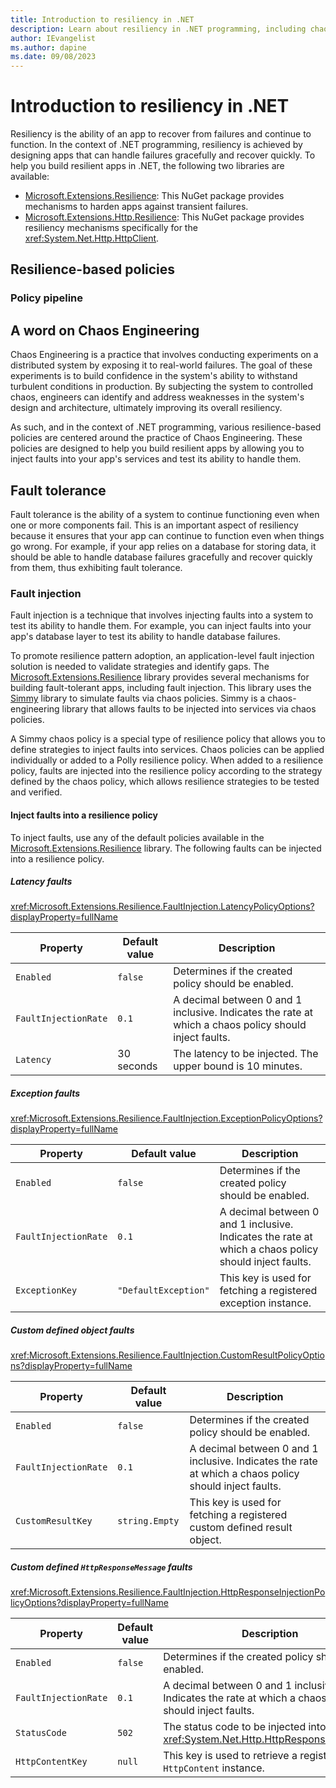 ```yaml
---
title: Introduction to resiliency in .NET
description: Learn about resiliency in .NET programming, including chaos engineering, fault tolerance, fault injection, and various resilience-based policies.
author: IEvangelist
ms.author: dapine
ms.date: 09/08/2023
---
```


# Introduction to resiliency in .NET

Resiliency is the ability of an app to recover from failures and continue to function. In the context of .NET programming, resiliency is achieved by designing apps that can handle failures gracefully and recover quickly. To help you build resilient apps in .NET, the following two libraries are available:

- [Microsoft.Extensions.Resilience](https://www.nuget.org/packages/Microsoft.Extensions.Resilience): This NuGet package provides mechanisms to harden apps against transient failures.
- [Microsoft.Extensions.Http.Resilience](https://www.nuget.org/packages/Microsoft.Extensions.Http.Resilience): This NuGet package provides resiliency mechanisms specifically for the <xref:System.Net.Http.HttpClient>.

## Resilience-based policies

### Policy pipeline



## A word on Chaos Engineering

Chaos Engineering is a practice that involves conducting experiments on a distributed system by exposing it to real-world failures. The goal of these experiments is to build confidence in the system's ability to withstand turbulent conditions in production. By subjecting the system to controlled chaos, engineers can identify and address weaknesses in the system's design and architecture, ultimately improving its overall resiliency.

As such, and in the context of .NET programming, various resilience-based policies are centered around the practice of Chaos Engineering. These policies are designed to help you build resilient apps by allowing you to inject faults into your app's services and test its ability to handle them.

## Fault tolerance

Fault tolerance is the ability of a system to continue functioning even when one or more components fail. This is an important aspect of resiliency because it ensures that your app can continue to function even when things go wrong. For example, if your app relies on a database for storing data, it should be able to handle database failures gracefully and recover quickly from them, thus exhibiting fault tolerance.

### Fault injection

Fault injection is a technique that involves injecting faults into a system to test its ability to handle them. For example, you can inject faults into your app's database layer to test its ability to handle database failures.

To promote resilience pattern adoption, an application-level fault injection solution is needed to validate strategies and identify gaps. The [Microsoft.Extensions.Resilience](https://www.nuget.org/packages/Microsoft.Extensions.Resilience) library provides several mechanisms for building fault-tolerant apps, including fault injection. This library uses the [Simmy](https://github.com/Polly-Contrib/Simmy) library to simulate faults via chaos policies. Simmy is a chaos-engineering library that allows faults to be injected into services via chaos policies.

A Simmy chaos policy is a special type of resilience policy that allows you to define strategies to inject faults into services. Chaos policies can be applied individually or added to a Polly resilience policy. When added to a resilience policy, faults are injected into the resilience policy according to the strategy defined by the chaos policy, which allows resilience strategies to be tested and verified.

#### Inject faults into a resilience policy

To inject faults, use any of the default policies available in the [Microsoft.Extensions.Resilience](https://www.nuget.org/packages/Microsoft.Extensions.Resilience) library. The following faults can be injected into a resilience policy.

##### Latency faults

<xref:Microsoft.Extensions.Resilience.FaultInjection.LatencyPolicyOptions?displayProperty=fullName>

| Property | Default value | Description |
|--|--|--|
| `Enabled` | `false` | Determines if the created policy should be enabled. |
| `FaultInjectionRate` | `0.1` | A decimal between 0 and 1 inclusive. Indicates the rate at which a chaos policy should inject faults. |
| `Latency` | 30 seconds | The latency to be injected. The upper bound is 10 minutes. |

##### Exception faults

<xref:Microsoft.Extensions.Resilience.FaultInjection.ExceptionPolicyOptions?displayProperty=fullName>

| Property | Default value | Description |
|--|--|--|
| `Enabled` | `false` | Determines if the created policy should be enabled. |
| `FaultInjectionRate` | `0.1` | A decimal between 0 and 1 inclusive. Indicates the rate at which a chaos policy should inject faults. |
| `ExceptionKey` | `"DefaultException"` | This key is used for fetching a registered exception instance. |

##### Custom defined object faults

<xref:Microsoft.Extensions.Resilience.FaultInjection.CustomResultPolicyOptions?displayProperty=fullName>

| Property | Default value | Description |
|--|--|--|
| `Enabled` | `false` | Determines if the created policy should be enabled. |
| `FaultInjectionRate` | `0.1` | A decimal between 0 and 1 inclusive. Indicates the rate at which a chaos policy should inject faults. |
| `CustomResultKey` | `string.Empty` | This key is used for fetching a registered custom defined result object. |

##### Custom defined `HttpResponseMessage` faults

<xref:Microsoft.Extensions.Resilience.FaultInjection.HttpResponseInjectionPolicyOptions?displayProperty=fullName>

| Property | Default value | Description |
|--|--|--|
| `Enabled` | `false` | Determines if the created policy should be enabled. |
| `FaultInjectionRate` | `0.1` | A decimal between 0 and 1 inclusive. Indicates the rate at which a chaos policy should inject faults. |
| `StatusCode` | `502` | The status code to be injected into a <xref:System.Net.Http.HttpResponseMessage>. |
| `HttpContentKey` | `null` | This key is used to retrieve a registered `HttpContent` instance. |
